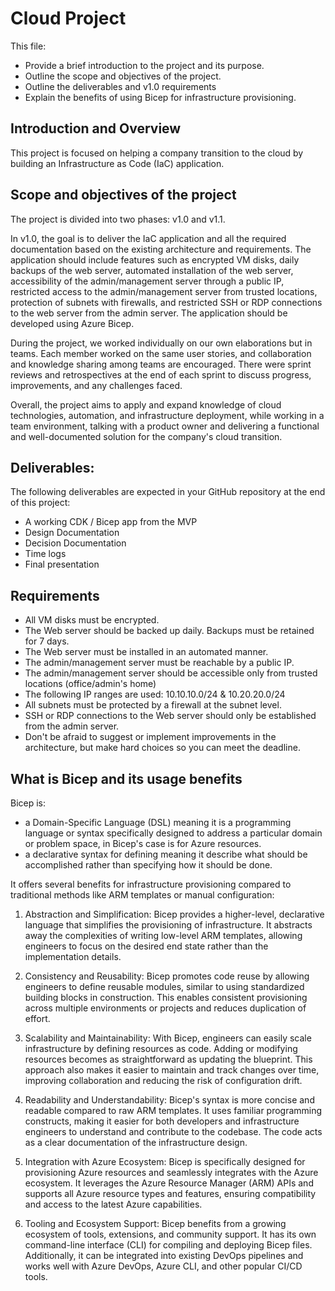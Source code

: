 # Cloud Project

This file:

- Provide a brief introduction to the project and its purpose.
- Outline the scope and objectives of the project.
- Outline the deliverables and v1.0 requirements
- Explain the benefits of using Bicep for infrastructure provisioning.

## Introduction and Overview

This project is focused on helping a company transition to the cloud by building an Infrastructure as Code (IaC) application.

## Scope and objectives of the project

The project is divided into two phases: v1.0 and v1.1.

In v1.0, the goal is to deliver the IaC application and all the required documentation based on the existing architecture and requirements. The application should include features such as encrypted VM disks, daily backups of the web server, automated installation of the web server, accessibility of the admin/management server through a public IP, restricted access to the admin/management server from trusted locations, protection of subnets with firewalls, and restricted SSH or RDP connections to the web server from the admin server. The application should be developed using Azure Bicep.

During the project, we worked individually on our own elaborations but in teams. Each member worked on the same user stories, and collaboration and knowledge sharing among teams are encouraged. There were sprint reviews and retrospectives at the end of each sprint to discuss progress, improvements, and any challenges faced.

Overall, the project aims to apply and expand knowledge of cloud technologies, automation, and infrastructure deployment, while working in a team environment, talking with a product owner and delivering a functional and well-documented solution for the company's cloud transition.

## Deliverables:

The following deliverables are expected in your GitHub repository at the end of this project:

- A working CDK / Bicep app from the MVP
- Design Documentation
- Decision Documentation
- Time logs
- Final presentation

## Requirements

- All VM disks must be encrypted.
- The Web server should be backed up daily. Backups must be retained for 7 days.
- The Web server must be installed in an automated manner.
- The admin/management server must be reachable by a public IP.
- The admin/management server should be accessible only from trusted locations (office/admin's home)
- The following IP ranges are used: 10.10.10.0/24 & 10.20.20.0/24
- All subnets must be protected by a firewall at the subnet level.
- SSH or RDP connections to the Web server should only be established from the admin server.
- Don't be afraid to suggest or implement improvements in the architecture, but make hard choices so you can meet the deadline.

## What is Bicep and its usage benefits

Bicep is:

- a Domain-Specific Language (DSL) meaning it is a programming language or syntax specifically designed to address a particular domain or problem space, in Bicep's case is for Azure resources.
- a declarative syntax for defining meaning it describe what should be accomplished rather than specifying how it should be done.

It offers several benefits for infrastructure provisioning compared to traditional methods like ARM templates or manual configuration:

1. Abstraction and Simplification: Bicep provides a higher-level, declarative language that simplifies the provisioning of infrastructure. It abstracts away the complexities of writing low-level ARM templates, allowing engineers to focus on the desired end state rather than the implementation details.

2. Consistency and Reusability: Bicep promotes code reuse by allowing engineers to define reusable modules, similar to using standardized building blocks in construction. This enables consistent provisioning across multiple environments or projects and reduces duplication of effort.

3. Scalability and Maintainability: With Bicep, engineers can easily scale infrastructure by defining resources as code. Adding or modifying resources becomes as straightforward as updating the blueprint. This approach also makes it easier to maintain and track changes over time, improving collaboration and reducing the risk of configuration drift.

4. Readability and Understandability: Bicep's syntax is more concise and readable compared to raw ARM templates. It uses familiar programming constructs, making it easier for both developers and infrastructure engineers to understand and contribute to the codebase. The code acts as a clear documentation of the infrastructure design.

5. Integration with Azure Ecosystem: Bicep is specifically designed for provisioning Azure resources and seamlessly integrates with the Azure ecosystem. It leverages the Azure Resource Manager (ARM) APIs and supports all Azure resource types and features, ensuring compatibility and access to the latest Azure capabilities.

6. Tooling and Ecosystem Support: Bicep benefits from a growing ecosystem of tools, extensions, and community support. It has its own command-line interface (CLI) for compiling and deploying Bicep files. Additionally, it can be integrated into existing DevOps pipelines and works well with Azure DevOps, Azure CLI, and other popular CI/CD tools.
